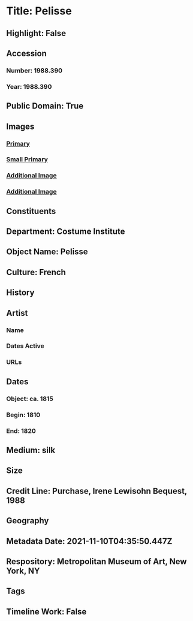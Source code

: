 # Title: Pelisse
## Highlight: False
## Accession
### Number: 1988.390
### Year: 1988.390
## Public Domain: True
## Images
### [Primary](https://images.metmuseum.org/CRDImages/ci/original/DT6012.jpg)
### [Small Primary](https://images.metmuseum.org/CRDImages/ci/web-large/DT6012.jpg)
### [Additional Image](https://images.metmuseum.org/CRDImages/ci/original/1988.390.jpg)
### [Additional Image](https://images.metmuseum.org/CRDImages/ci/original/1988.390alt.jpg)
## Constituents
## Department: Costume Institute
## Object Name: Pelisse
## Culture: French
## History
## Artist
### Name
### Dates Active
### URLs
## Dates
### Object: ca. 1815
### Begin: 1810
### End: 1820
## Medium: silk
## Size
## Credit Line: Purchase, Irene Lewisohn Bequest, 1988
## Geography
## Metadata Date: 2021-11-10T04:35:50.447Z
## Respository: Metropolitan Museum of Art, New York, NY
## Tags
## Timeline Work: False